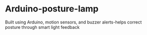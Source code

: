 # Arduino-posture-lamp
Built using Arduino, motion sensors, and buzzer alerts-helps correct posture through smart light feedback
